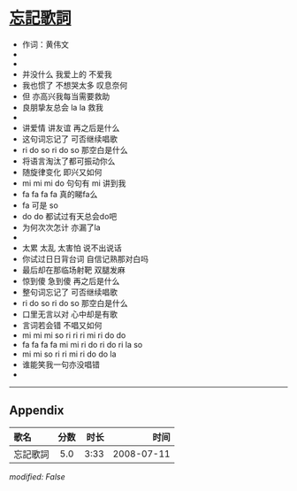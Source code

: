 # [忘記歌詞](https://music.163.com/song?id=32714446)

* 作词：黄伟文
* 
* 
* 并没什么 我爱上的 不爱我
* 我也惯了 不想哭太多 叹息奈何
* 但 亦高兴我每当需要救助
* 良朋挚友总会 la la 救我
* 
* 讲爱情 讲友谊 再之后是什么
* 这句词忘记了 可否继续唱歌
* ri do so ri do so 那空白是什么
* 将语言淘汰了都可振动你么
* 随旋律变化 即兴又如何
* mi mi mi do 句句有 mi 讲到我
* fa fa fa fa 真的睇fa么
* fa 可是 so
* do do 都试过有天总会do吧
* 为何次次怎计 亦漏了la
* 
* 太累 太乱 太害怕 说不出说话
* 你试过日日背台词 自信记熟那对白吗
* 最后却在那临场射靶 双腿发麻
* 惊到傻 急到傻 再之后是什么
* 整句词忘记了 可否继续唱歌
* ri do so ri do so 那空白是什么
* 口里无言以对 心中却是有歌
* 言词若会错 不唱又如何
* mi mi mi so ri ri ri mi ri do do
* fa fa fa fa mi mi ri do ri do ri la so
* mi mi so ri ri mi ri do do la
* 谁能笑我一句亦没唱错
* 


---

## Appendix

|歌名|分数|时长|时间|
|:---|:---:|---:|---:|
|忘記歌詞|5.0|3:33|2008-07-11

*modified: False*